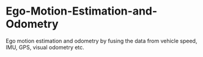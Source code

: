 # Ego-Motion-Estimation-and-Odometry
Ego motion estimation and odometry by fusing the data from vehicle speed, IMU, GPS, visual odometry etc.
